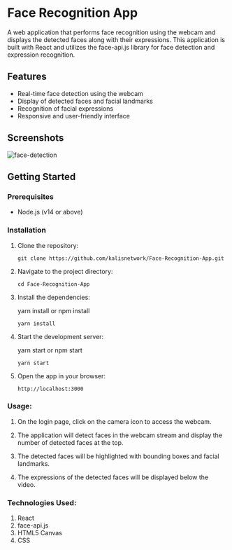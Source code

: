 # Face Recognition App

A web application that performs face recognition using the webcam and displays the detected faces along with their expressions. This application is built with React and utilizes the face-api.js library for face detection and expression recognition.

## Features

- Real-time face detection using the webcam
- Display of detected faces and facial landmarks
- Recognition of facial expressions
- Responsive and user-friendly interface

## Screenshots

![face-detection](https://github.com/kalisnetwork/Face-Recognition-App/assets/106701723/0050d5b0-9862-4f2b-9ba8-99e350a0bf2c)


## Getting Started

### Prerequisites

- Node.js (v14 or above)

### Installation

1. Clone the repository:

   ```shell
   git clone https://github.com/kalisnetwork/Face-Recognition-App.git
   ```

2. Navigate to the project directory:

   ```shell
   cd Face-Recognition-App
   ```

3. Install the dependencies:

   yarn install or npm install

   ```shell
   yarn install
   ```

4. Start the development server:

   yarn start or npm start

   ```shell
   yarn start
   ```

5. Open the app in your browser:

   ```arduino
   http://localhost:3000
   ```

### Usage:

1. On the login page, click on the camera icon to access the webcam.

2. The application will detect faces in the webcam stream and display the number of detected faces at the top.

3. The detected faces will be highlighted with bounding boxes and facial landmarks.

4. The expressions of the detected faces will be displayed below the video.

### Technologies Used:

1. React
2. face-api.js
3. HTML5 Canvas
4. CSS

